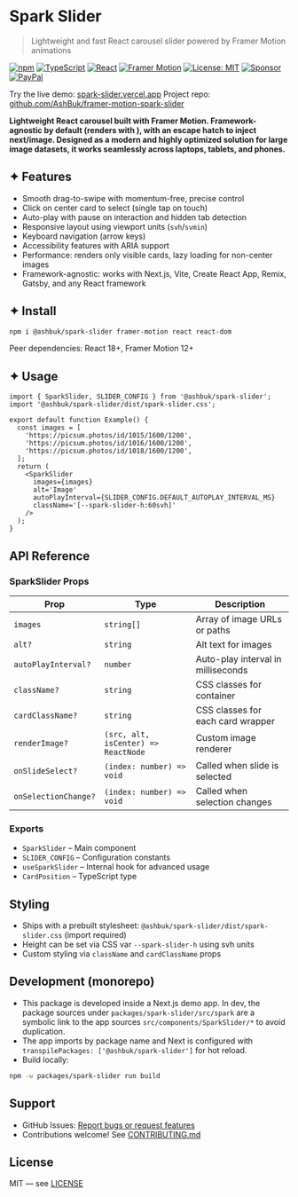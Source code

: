 # Spark Slider

> Lightweight and fast React carousel slider powered by Framer Motion animations

[![npm](https://img.shields.io/npm/v/@ashbuk/spark-slider?logo=npm)](https://npmjs.com/package/@ashbuk/spark-slider)
[![TypeScript](https://img.shields.io/badge/TypeScript-5.x-3178C6?logo=typescript)](https://www.typescriptlang.org/)
[![React](https://img.shields.io/badge/React-%E2%89%A518-61DAFB?logo=react&logoColor=white)](https://react.dev/)
[![Framer Motion](https://img.shields.io/badge/Framer%20Motion-%E2%89%A512-0055FF?logo=framer)](https://www.framer.com/motion/)
[![License: MIT](https://img.shields.io/badge/License-MIT-blue.svg)](LICENSE)
[![Sponsor](https://img.shields.io/badge/Sponsor-💖-pink?style=for-the-badge&logo=github)](https://github.com/sponsors/AshBuk) [![PayPal](https://img.shields.io/badge/PayPal-00457C?style=for-the-badge&logo=paypal&logoColor=white)](https://www.paypal.com/donate/?hosted_button_id=R3HZH8DX7SCJG)

Try the live demo: [spark-slider.vercel.app](https://spark-slider.vercel.app/)
Project repo: [github.com/AshBuk/framer-motion-spark-slider](https://github.com/AshBuk/framer-motion-spark-slider)

**Lightweight React carousel built with Framer Motion. Framework-agnostic by default (renders with <img>), with an escape hatch to inject next/image. Designed as a modern and highly optimized solution for large image datasets, it works seamlessly across laptops, tablets, and phones.**

## ✦ Features

- Smooth drag-to-swipe with momentum-free, precise control
- Click on center card to select (single tap on touch)
- Auto-play with pause on interaction and hidden tab detection
- Responsive layout using viewport units (`svh`/`svmin`)
- Keyboard navigation (arrow keys)
- Accessibility features with ARIA support
- Performance: renders only visible cards, lazy loading for non-center images
- Framework-agnostic: works with Next.js, Vite, Create React App, Remix, Gatsby, and any React framework

## ✦ Install

```bash
npm i @ashbuk/spark-slider framer-motion react react-dom
```

Peer dependencies: React 18+, Framer Motion 12+

## ✦ Usage

```tsx
import { SparkSlider, SLIDER_CONFIG } from '@ashbuk/spark-slider';
import '@ashbuk/spark-slider/dist/spark-slider.css';

export default function Example() {
  const images = [
    'https://picsum.photos/id/1015/1600/1200',
    'https://picsum.photos/id/1016/1600/1200',
    'https://picsum.photos/id/1018/1600/1200',
  ];
  return (
    <SparkSlider
      images={images}
      alt='Image'
      autoPlayInterval={SLIDER_CONFIG.DEFAULT_AUTOPLAY_INTERVAL_MS}
      className='[--spark-slider-h:60svh]'
    />
  );
}
```

## API Reference

### SparkSlider Props

| Prop                 | Type                                | Description                        |
| -------------------- | ----------------------------------- | ---------------------------------- |
| `images`             | `string[]`                          | Array of image URLs or paths       |
| `alt?`               | `string`                            | Alt text for images                |
| `autoPlayInterval?`  | `number`                            | Auto-play interval in milliseconds |
| `className?`         | `string`                            | CSS classes for container          |
| `cardClassName?`     | `string`                            | CSS classes for each card wrapper  |
| `renderImage?`       | `(src, alt, isCenter) => ReactNode` | Custom image renderer              |
| `onSlideSelect?`     | `(index: number) => void`           | Called when slide is selected      |
| `onSelectionChange?` | `(index: number) => void`           | Called when selection changes      |

### Exports

- `SparkSlider` – Main component
- `SLIDER_CONFIG` – Configuration constants
- `useSparkSlider` – Internal hook for advanced usage
- `CardPosition` – TypeScript type

## Styling

- Ships with a prebuilt stylesheet: `@ashbuk/spark-slider/dist/spark-slider.css` (import required)
- Height can be set via CSS var `--spark-slider-h` using svh units
- Custom styling via `className` and `cardClassName` props

## Development (monorepo)

- This package is developed inside a Next.js demo app. In dev, the package sources under `packages/spark-slider/src/spark` are a symbolic link to the app sources `src/components/SparkSlider/*` to avoid duplication.
- The app imports by package name and Next is configured with `transpilePackages: ['@ashbuk/spark-slider']` for hot reload.
- Build locally:

```bash
npm -w packages/spark-slider run build
```

## Support

- GitHub Issues: [Report bugs or request features](https://github.com/AshBuk/framer-motion-spark-slider/issues)
- Contributions welcome! See [CONTRIBUTING.md](https://github.com/AshBuk/framer-motion-spark-slider/blob/main/CONTRIBUTING.md)

## License

MIT — see [LICENSE](https://github.com/AshBuk/framer-motion-spark-slider/blob/main/LICENSE)
